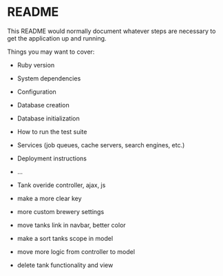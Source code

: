 # README

This README would normally document whatever steps are necessary to get the
application up and running.

Things you may want to cover:

* Ruby version

* System dependencies

* Configuration

* Database creation

* Database initialization

* How to run the test suite

* Services (job queues, cache servers, search engines, etc.)

* Deployment instructions

* ...


* Tank overide controller, ajax, js
* make a more clear key
* more custom brewery settings
* move tanks link in navbar, better color
* make a sort tanks scope in model
* move more logic from controller to model
* delete tank functionality and view
